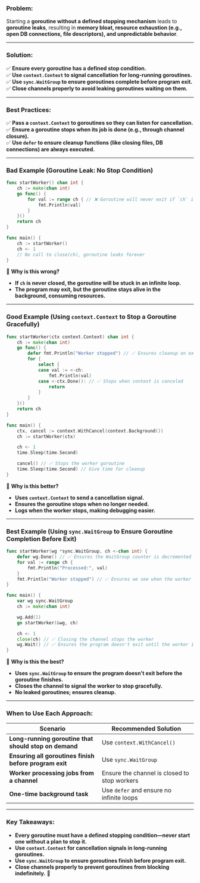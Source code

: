 ### **Problem:**

Starting a **goroutine without a defined stopping mechanism** leads to **goroutine leaks**, resulting in **memory bloat, resource exhaustion (e.g., open DB connections, file descriptors), and unpredictable behavior**.

---

### **Solution:**

✅ **Ensure every goroutine has a defined stop condition.**  
✅ **Use `context.Context` to signal cancellation for long-running goroutines.**  
✅ **Use `sync.WaitGroup` to ensure goroutines complete before program exit.**  
✅ **Close channels properly to avoid leaking goroutines waiting on them.**

---

### **Best Practices:**

✅ **Pass a `context.Context` to goroutines so they can listen for cancellation.**  
✅ **Ensure a goroutine stops when its job is done (e.g., through channel closure).**  
✅ **Use `defer` to ensure cleanup functions (like closing files, DB connections) are always executed.**

---

### **Bad Example (Goroutine Leak: No Stop Condition)**

```go
func startWorker() chan int {
	ch := make(chan int)
	go func() {
		for val := range ch { // ❌ Goroutine will never exit if `ch` is never closed
			fmt.Println(val)
		}
	}()
	return ch
}

func main() {
	ch := startWorker()
	ch <- 1
	// No call to close(ch), goroutine leaks forever
}
```

🔴 **Why is this wrong?**

- **If `ch` is never closed, the goroutine will be stuck in an infinite loop.**
- **The program may exit, but the goroutine stays alive in the background, consuming resources.**

---

### **Good Example (Using `context.Context` to Stop a Goroutine Gracefully)**

```go
func startWorker(ctx context.Context) chan int {
	ch := make(chan int)
	go func() {
		defer fmt.Println("Worker stopped") // ✅ Ensures cleanup on exit
		for {
			select {
			case val := <-ch:
				fmt.Println(val)
			case <-ctx.Done(): // ✅ Stops when context is canceled
				return
			}
		}
	}()
	return ch
}

func main() {
	ctx, cancel := context.WithCancel(context.Background())
	ch := startWorker(ctx)

	ch <- 1
	time.Sleep(time.Second)

	cancel() // ✅ Stops the worker goroutine
	time.Sleep(time.Second) // Give time for cleanup
}
```

🔵 **Why is this better?**

- **Uses `context.Context` to send a cancellation signal.**
- **Ensures the goroutine stops when no longer needed.**
- **Logs when the worker stops, making debugging easier.**

---

### **Best Example (Using `sync.WaitGroup` to Ensure Goroutine Completion Before Exit)**

```go
func startWorker(wg *sync.WaitGroup, ch <-chan int) {
	defer wg.Done() // ✅ Ensures the WaitGroup counter is decremented
	for val := range ch {
		fmt.Println("Processed:", val)
	}
	fmt.Println("Worker stopped") // ✅ Ensures we see when the worker exits
}

func main() {
	var wg sync.WaitGroup
	ch := make(chan int)

	wg.Add(1)
	go startWorker(&wg, ch)

	ch <- 1
	close(ch) // ✅ Closing the channel stops the worker
	wg.Wait() // ✅ Ensures the program doesn't exit until the worker is done
}
```

🔵 **Why is this the best?**

- **Uses `sync.WaitGroup` to ensure the program doesn't exit before the goroutine finishes.**
- **Closes the channel to signal the worker to stop gracefully.**
- **No leaked goroutines; ensures cleanup.**

---

### **When to Use Each Approach:**

|**Scenario**|**Recommended Solution**|
|---|---|
|**Long-running goroutine that should stop on demand**|Use `context.WithCancel()`|
|**Ensuring all goroutines finish before program exit**|Use `sync.WaitGroup`|
|**Worker processing jobs from a channel**|Ensure the channel is closed to stop workers|
|**One-time background task**|Use `defer` and ensure no infinite loops|

---

### **Key Takeaways:**

- **Every goroutine must have a defined stopping condition—never start one without a plan to stop it.**
- **Use `context.Context` for cancellation signals in long-running goroutines.**
- **Use `sync.WaitGroup` to ensure goroutines finish before program exit.**
- **Close channels properly to prevent goroutines from blocking indefinitely.** 🚀